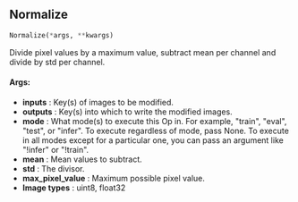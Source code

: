 ## Normalize
```python
Normalize(*args, **kwargs)
```
Divide pixel values by a maximum value, subtract mean per channel and divide by std per channel.


#### Args:

* **inputs** :  Key(s) of images to be modified.
* **outputs** :  Key(s) into which to write the modified images.
* **mode** :  What mode(s) to execute this Op in. For example, "train", "eval", "test", or "infer". To execute        regardless of mode, pass None. To execute in all modes except for a particular one, you can pass an argument        like "!infer" or "!train".
* **mean** :  Mean values to subtract.
* **std** :  The divisor.
* **max_pixel_value** :  Maximum possible pixel value.
* **Image types** :     uint8, float32